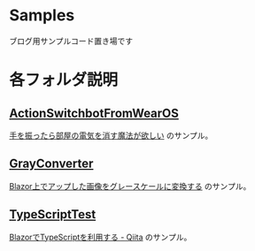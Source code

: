 # Samples
ブログ用サンプルコード置き場です

# 各フォルダ説明
## [ActionSwitchbotFromWearOS](./ActionSwitchbotFromWearOS)
[手を振ったら部屋の電気を消す魔法が欲しい]() のサンプル。
## [GrayConverter](./GrayConverter)
[Blazor上でアップした画像をグレースケールに変換する](http://atriasoft.work/cs/1109) のサンプル。
## [TypeScriptTest](./TypeScriptTest)
[BlazorでTypeScriptを利用する - Qiita](https://qiita.com/Atria/items/928eaff0c9f088545ca2) のサンプル。   
